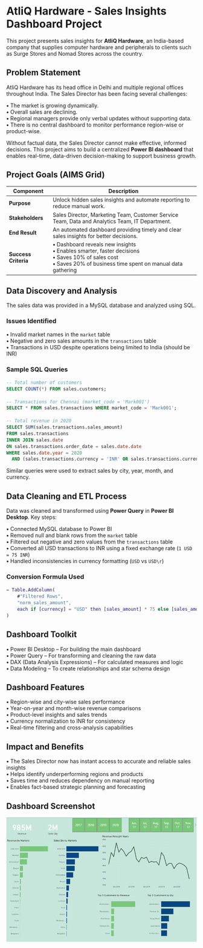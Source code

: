 # AtliQ Hardware - Sales Insights Dashboard Project

This project presents sales insights for **AtliQ Hardware**, an India-based company that supplies computer hardware and peripherals to clients such as Surge Stores and Nomad Stores across the country.

## Problem Statement

AtliQ Hardware has its head office in Delhi and multiple regional offices throughout India. The Sales Director has been facing several challenges:

**•** The market is growing dynamically.  
**•** Overall sales are declining.  
**•** Regional managers provide only verbal updates without supporting data.  
**•** There is no central dashboard to monitor performance region-wise or product-wise.  

Without factual data, the Sales Director cannot make effective, informed decisions. This project aims to build a centralized **Power BI dashboard** that enables real-time, data-driven decision-making to support business growth.

## Project Goals (AIMS Grid)

| **Component**     | **Description** |
|------------------|-----------------|
| **Purpose**       | Unlock hidden sales insights and automate reporting to reduce manual work. |
| **Stakeholders**  | Sales Director, Marketing Team, Customer Service Team, Data and Analytics Team, IT Department. |
| **End Result**    | An automated dashboard providing timely and clear sales insights for better decisions. |
| **Success Criteria** | **•** Dashboard reveals new insights<br>**•** Enables smarter, faster decisions<br>**•** Saves 10% of sales cost<br>**•** Saves 20% of business time spent on manual data gathering |

## Data Discovery and Analysis

The sales data was provided in a MySQL database and analyzed using SQL.

### Issues Identified

**•** Invalid market names in the `market` table  
**•** Negative and zero sales amounts in the `transactions` table  
**•** Transactions in USD despite operations being limited to India (should be INR)

### Sample SQL Queries

```sql
-- Total number of customers
SELECT COUNT(*) FROM sales.customers;

-- Transactions for Chennai (market_code = 'Mark001')
SELECT * FROM sales.transactions WHERE market_code = 'Mark001';

-- Total revenue in 2020
SELECT SUM(sales.transactions.sales_amount)
FROM sales.transactions
INNER JOIN sales.date
ON sales.transactions.order_date = sales.date.date
WHERE sales.date.year = 2020
  AND (sales.transactions.currency = 'INR' OR sales.transactions.currency = 'USD');
```

Similar queries were used to extract sales by city, year, month, and currency.

## Data Cleaning and ETL Process

Data was cleaned and transformed using **Power Query** in **Power BI Desktop**. Key steps:

**•** Connected MySQL database to Power BI  
**•** Removed null and blank rows from the `market` table  
**•** Filtered out negative and zero values from the `transactions` table  
**•** Converted all USD transactions to INR using a fixed exchange rate (`1 USD = 75 INR`)  
**•** Handled inconsistencies in currency formatting (`USD` vs `USD\r`)  

### Conversion Formula Used

```m
= Table.AddColumn(
    #"Filtered Rows",
    "norm_sales_amount",
    each if [currency] = "USD" then [sales_amount] * 75 else [sales_amount]
)
```

## Dashboard Toolkit

**•** Power BI Desktop – For building the main dashboard  
**•** Power Query – For transforming and cleaning the raw data  
**•** DAX (Data Analysis Expressions) – For calculated measures and logic  
**•** Data Modeling – To create relationships and star schema design  

## Dashboard Features

**•** Region-wise and city-wise sales performance  
**•** Year-on-year and month-wise revenue comparisons  
**•** Product-level insights and sales trends  
**•** Currency normalization to INR for consistency  
**•** Real-time filtering and cross-analysis capabilities  

## Impact and Benefits

**•** The Sales Director now has instant access to accurate and reliable sales insights  
**•** Helps identify underperforming regions and products  
**•** Saves time and reduces dependency on manual reporting  
**•** Enables fact-based strategic planning and forecasting  

## Dashboard Screenshot

![Dashboard Screenshot](https://github.com/HassanAliKhan157/Sales_Insights_Project_PowerBI-MySQL/blob/main/AtliQ%20Dashboard.png)
